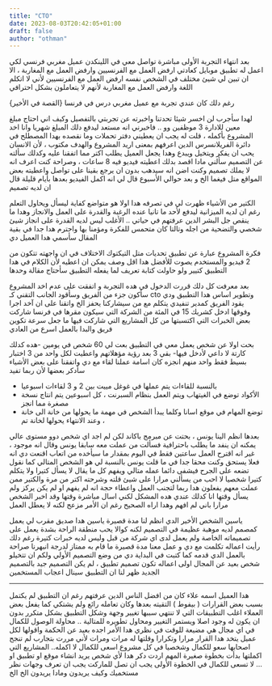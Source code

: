 ```yaml
---
title: "CTO"
date: 2023-08-03T20:42:05+01:00
draft: false
author: "othman"
---
```


بعد انتهاء التجربة الأولى
مباشرة تواصل معي في اللينكدن عميل مغربي فرنسي لكي اعمل له تطبيق موبايل
كعادتي ارفض العمل مع الفرنسيين وارفض العمل مع المغاربة ، الا ان تبين لي شيئ مختلف في الشخص نفسه
ارفض العمل مع الفرنسيين لأني لا اتكلم اللغة وارفض العمل مع المغاربة لأنهم لا يتعاملون بشكل احترافي

{القصة في الأخير} رغم دلك كان عندي تجربة مع عميل مغربي درس في فرنسا

لهدا سأجرب لن اخسر شيئا
تحدتنا واخبرته عن تجربتي بالتفصيل وكيف اني احتاج مبلغ معين للادارة 3 موظفين وو .. فاخبرني انه مستعد ليدفع دلك المبلغ شهريا
وانا اخد المشروع بأكمله ، قلت له يجب ان يعطيني دفتر تحملات وما نقصده بهدا المصطلح في دائرة الفريلانسرس الدين اعرفهم
بمعنى اريد المشروع والهدف مكتوب ، لأن الانسان يحب ان يفكر ويتخيل ويبدع وهدا يجعل العميل يطلب اكتر مما اتفقنا عليه
وكدلك سألته عن التصميم سألني مادا اقصد بدلك اعطيته فيديو فيه 8 ساعات ،
وصراحة كنت اعرف انه لا يملك تصميم وكنت اضن انه سيدهب بدون ان يرجع بقينا على تواصل واعطيته بعض المواقع متل فيغما الخ
و بعد حوالي الأسبوع قال لي انه اكمل الفيديو بعدها بأيام قليلة قال ان لديه تصميم

الكتير من الأشياء ظهرت لي في تصرفه هدا
اولا هو متواضع كفاية ليسأل ويحاول التعلم رغم ان لديه الميزانية ليدفع لأحد ما تانيا عنده الرغبة والقدرة على العمل والانجاز وهدا ما ينقص جل البشر الدين عرفتهم في حياتي .. الأغلب ليس لديه القدرة على انجاز شيئ شخصي والتضحية من اجله وتالتا كان متحمس للفكرة ومؤمنا بها
واحترم هدا جدا في بقية المقال سأسمي هدا العميل دي

فكرة المشروع عبارة عن تطبيق تحديات متل التيكتوك الاختلاف في ان واجهته تتكون من 2 فيديو والمستخدم يصوت للأفضل
هدا اقل وصف يمكن ان اعطيه لأن الكلام في هدا التطبيق كتيير ولو حاولت كتابة تعريف لما يفعله التطبيق سأحتاج مقالة وحدها

بعد معرفت كل دلك قررت الدخول في هده التجربة و اتفقت على عدم اخد المشروع
سأكون جزء من الفريق وسأقود الجانب التقني كـ cto وتطوير اساس هدا التطبيق
ودي يقود الفريق كمدير تنفيدي يتكلم مع من سيشاركنا يحفز الخ واتقنا على ان آخد اجرا وفوقها ادخل كشريك 15 في المئة
من الشركة التي سيكون مقرها في فرنسا
شاركت بعض الخبرات التي اكتسبتها من كل المشاريع التي شاركت فيها ما جعل سرعة تكوين فريق والبدا بالعمل اسرع من العادي

بحت اولا عن شخص يعمل معي في التطبيق
بعت لي 60 شخص في يومين -هده كدلك كارتة لا داعي لأدخل فيها- بقي 3 بعد رؤية مؤهلاتهم
واعطيت لكل واحد من 3 اختبار بسيط فقط واحد منهم انجزه كان اسامة
عملنا لقاء مع دي واتفقنا على بعض الأشياء سأدكر بعضها لأن ربما تفيد

- بالنسبة للقاءات يتم عملها في غوغل مييت بين 2 و 3 لقاءات اسبوعيا
- الأكواد توضع في الغيتهاب ويتم العمل بنظام السبرنت ، كل اسبوعين يتم انتاج نسخة مصغرة مما انجز
- توضع المهام في موقع اسانا وكلما يبدأ الشخص في مهمة ما يحولها من خانة الى خانة ، وعند الانتهاء يحولها لخانة تم

بعدها انظم الينا يونس ، بحتت عن مبرمج باكاند لكن لم اجد اي شخص دوو مستوى عالي يمكنه ان ينفد ما يطلب باحترافية
فسألت من عملت معه سابقا يونس وقال انه موجود ، غير انه اقترح العمل ساعتين فقط في اليوم بمقدار ما سيأخده من اتعاب
اقنعت دي انه فعلا يستحق وكنت محقا جدا في ما قلت
يونس بالنسبة لي هو الشخص المتالي كما نقول تضعه على الجرح فيشفى دائما عمله متالي ويفهم كل ما يقال لا يسأل كتيرا ولا يتكلم كتيرا
شخصيا لا احب من يسألني مرارا على شيئ قلته وشرحته اكتر من مرة والكتير ممن عملت معهم يفعلون هدا
ربما لتجنب العمل واعطاء حجة انه لم يفهم او لم يكن يركز ولم يسأل وقتها
انا كدلك عندي هده المشكل لكني اسال مباشرة وقتها وقد اخبر الشخص مرارا باني لم افهم وهدا اراه الصحيح رغم ان الأمر مزعج لكنه لا يعطل العمل

ياسين الشخص الأخير الدي انظم لنا مدة قصيرة
ياسين هدا صديق مقرب لي يعمل كمصمم لديه موهبة عظيمة في التصميم لكنه كوالا يحب منطقة الراحة بشدة
يعمل على تصميماته الخاصة ولم يعمل لدى اي شركة من قبل وليس لديه خبرات كتيرة رغم دلك رأيت اعماله تكلمت مع دي و
عمل معنا مدة قصيرة ما قام به ممتاز لدرجة انبهرنا صراحة بالعمل الدي قدمه
كما كتبت في البداية دي من وضع التصميم الأولي ولكم ان تتخيلو شخص بعيد عن المجال اولى اعماله تكون تصميم تطبيق ، لم يكن التصميم جيد
بالتصميم الجديد ظهر لنا ان التطبيق سينال اعجاب المستخمين

---

هدا العميل اسمه علاء كان من افضل الناس الدين عرفتهم رغم ان التطبيق لم يكتمل بسبب بعض القرارات ( بيفوط )
التقيته بعدها وكان تعامله رائع ولم يشتكي كما يفعل بعض العملاء
اغلب التطبيقات التي لا تنتهي سببها تغيير وجهة وشكل التطبيق بشكل متكرر بدون ان يكون له وجود اصلا
ويستمر التغيير ومحاول تطويره للمتالية .. محاولة الوصول للكمال في اي مجال هي مضيعة للوقت في نظري
هدا الأمر اجده بعيد عن الحكمة واقولها لكل عميل يتخد هدا القرار مرارا وتكرارا وقلتها له مرات ومرات لأني مررت بتجارب لم تنجح اصحابها
سعو للكمال وشخصيا في كل مشروع اسعى للكمال لا اكمله.. المشاريع التي اكملتها بدأت بخطوة صغيرة
المهم اردت دكر هدا لأي شخص يريد انشاء موقع او تطبيق او ... لا تسعى للكمال في الخطوة الأولى يجب ان تصل للماركت
يجب ان تعرف وجهات نظر مستخميك وكيف يريدون ومادا يريدون الخ الخ
